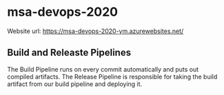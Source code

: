 # msa-devops-2020

Website url: <https://msa-devops-2020-ym.azurewebsites.net/>

## Build and Releaste Pipelines

The Build Pipeline runs on every commit automatically and puts out compiled artifacts.
The Release Pipeline is responsible for taking the build artifact from our build pipeline and deploying it.
